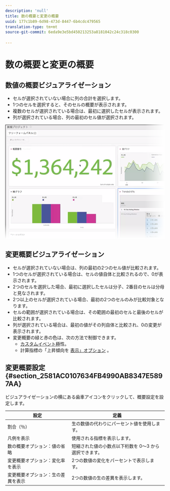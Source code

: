 ```yaml
---
description: 'null'
title: 数の概要と変更の概要
uuid: 177c1b89-6d98-473d-8447-6b4cdc479565
translation-type: tm+mt
source-git-commit: 6eda9e3e5bd450213253a8181042c24c318c0300

---
```



# 数の概要と変更の概要

## 数値の概要ビジュアライゼーション

* セルが選択されていない場合に列の合計を選択します。
* 1つのセルを選択すると、そのセルの概要が表示されます。
* 複数のセルが選択されている場合は、最初に選択したセルが表示されます。
* 列が選択されている場合、列の最初のセル値が選択されます。

![](assets/summary-number.png)

## 変更概要ビジュアライゼーション

* セルが選択されていない場合は、列の最初の2つのセル値が比較されます。
* 1つのセルが選択されている場合は、セルの値自体と比較されるので、0が表示されます。
* 2つのセルを選択した場合、最初に選択したセルは分子、2番目のセルは分母と見なされます。
* 2つ以上のセルが選択されている場合、最初の2つのセルのみが比較対象となります。
* セルの範囲が選択されている場合は、その範囲の最初のセルと最後のセルが比較されます。
* 列が選択されている場合は、最初の値がその列自体と比較され、0の変更が表示されます。
* 変更概要の緑と赤の色は、次の方法で制御できます。
   * [カスタムイベント極](https://marketing.adobe.com/resources/help/ja_JP/reference/success_event.html)性。
   * 計算指標の「上昇傾向を [表示」オプション](https://marketing.adobe.com/resources/help/ja_JP/analytics/calcmetrics/cm_build_metrics.html) 。

## 変更概要設定 {#section_2581AC0107634FB4990AB8347E5897AA}

ビジュアライゼーションの横にある歯車アイコンをクリックして、概要設定を設定します。

| 設定 | 定義 |
|--- |--- |
| 割合（％） | 生の数値の代わりにパーセント値を使用します。 |
| 凡例を表示 | 使用される指標を表示します。 |
| 数の概要オプション：値の省略 | 短縮された値の小数点以下桁数を 0～3 から選択できます。 |
| 変更概要オプション：変化率を表示 | 2つの数値の変化をパーセントで表示します。 |
| 変更概要オプション：生の差異を表示 | 2つの数値の生の差異を表示します。 |
